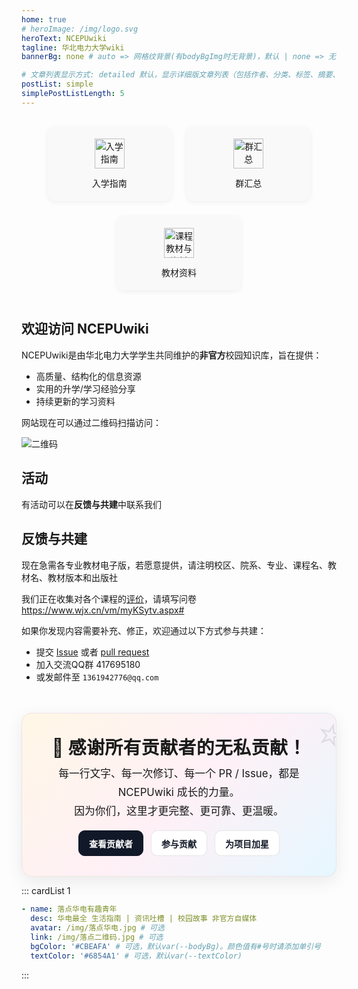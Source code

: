 ```yaml
---
home: true
# heroImage: /img/logo.svg
heroText: NCEPUwiki
tagline: 华北电力大学wiki
bannerBg: none # auto => 网格纹背景(有bodyBgImg时无背景)，默认 | none => 无 | '大图地址' | background: 自定义背景样式       提示：如发现文本颜色不适应你的背景时可以到palette.styl修改$bannerTextColor变量

# 文章列表显示方式: detailed 默认，显示详细版文章列表（包括作者、分类、标签、摘要、分页等）| simple => 显示简约版文章列表（仅标题和日期）| none 不显示文章列表
postList: simple
simplePostListLength: 5
---
```


<style>
.feature-grid {
  display: flex;
  flex-wrap: wrap;
  gap: 1.5rem;
  justify-content: center;
  padding: 1rem 0;
}

.feature-item {
  display: flex;
  flex-direction: column;
  align-items: center;
  width: 160px;
  text-align: center;
  padding: 1.2rem;
  border-radius: 12px;
  transition: all 0.3s ease;
  background-color: #f9f9f9;
  box-shadow: 0 2px 8px rgba(0, 0, 0, 0.06);
  text-decoration: none;
  color: inherit;
}

.feature-item:hover {
  transform: translateY(-5px) scale(1.03);
  box-shadow: 0 6px 20px rgba(0, 0, 0, 0.15);
  background-color: #ffffff;
}

.feature-item img {
  width: 48px;
  height: 48px;
  margin-bottom: 0.8rem;
  pointer-events: none;
}

/* === 感谢贡献者横幅 === */
.thanks-banner {
  margin: 3rem auto 0;
  max-width: 980px;
  padding: 2rem 1.5rem;
  border-radius: 16px;
  text-align: center;
  background: linear-gradient(135deg, #fff7e6 0%, #fff0f6 50%, #e6f7ff 100%);
  box-shadow: 0 8px 28px rgba(0,0,0,0.08);
  border: 1px solid rgba(0,0,0,0.06);
  position: relative;
  overflow: hidden;
}

.thanks-banner h2 {
  font-size: 1.8rem;
  margin: 0 0 0.5rem 0;
  font-weight: 800;
  letter-spacing: 0.5px;
}

.thanks-banner p {
  margin: 0.25rem 0 1rem 0;
  font-size: 1.05rem;
  line-height: 1.8;
}

.thanks-actions {
  display: flex;
  gap: 0.75rem;
  justify-content: center;
  flex-wrap: wrap;
  margin-top: 0.75rem;
}

.thanks-actions a {
  display: inline-block;
  padding: 0.6rem 1rem;
  border-radius: 10px;
  text-decoration: none;
  font-weight: 600;
  border: 1px solid rgba(0,0,0,0.1);
  transition: transform .2s ease, box-shadow .2s ease, background-color .2s ease;
}

.thanks-actions a.primary {
  background: #111827;
  color: #fff;
  border-color: #111827;
}

.thanks-actions a.secondary {
  background: #ffffff;
  color: #111827;
}

.thanks-actions a:hover {
  transform: translateY(-2px);
  box-shadow: 0 8px 20px rgba(0,0,0,0.10);
}

.thanks-banner::after {
  content: "⭐";
  position: absolute;
  right: -12px;
  top: -12px;
  font-size: 64px;
  opacity: 0.10;
  transform: rotate(15deg);
}
</style>

<div class="feature-grid">
  <a class="feature-item" href="https://wiki.ncepuinfo.cc/categories/?category=%E6%96%B0%E7%94%9F">
    <img src="/img/school.svg" alt="入学指南">
    <div>入学指南</div>
  </a>
  <a class="feature-item" href="https://wiki.ncepuinfo.cc/categories/?category=%E7%BE%A4%E6%B1%87%E6%80%BB">
    <img src="/img/group.svg" alt="群汇总">
    <div>群汇总</div>
  </a>
  <a class="feature-item" href="https://wiki.ncepuinfo.cc/categories/?category=%E8%AF%BE%E7%A8%8B%E6%95%99%E6%9D%90%E4%B8%8E%E8%B5%84%E6%96%99">
    <img src="/img/book.png" alt="课程教材与资料">
    <div>教材资料</div>
  </a>
</div>

## 欢迎访问 NCEPUwiki

NCEPUwiki是由华北电力大学学生共同维护的**非官方**校园知识库，旨在提供：

- 高质量、结构化的信息资源  
- 实用的升学/学习经验分享
- 持续更新的学习资料

网站现在可以通过二维码扫描访问：

![二维码](/img/网站二维码.png)

## 活动

有活动可以在**反馈与共建**中联系我们

## 反馈与共建

现在急需各专业教材电子版，若愿意提供，请注明校区、院系、专业、课程名、教材名、教材版本和出版社

我们正在收集对各个课程的[评价](/pages/CourseEvaluation)，请填写问卷<https://www.wjx.cn/vm/myKSytv.aspx#>

如果你发现内容需要补充、修正，欢迎通过以下方式参与共建：

- 提交 [Issue](https://github.com/NCEPUwiki/NCEPUwiki/issues) 或者 [pull request](https://github.com/NCEPUwiki/NCEPUwiki/pulls)
- 加入交流QQ群 417695180
- 或发邮件至 `1361942776@qq.com`

<div class="thanks-banner">
  <h2>🎉 感谢所有贡献者的无私贡献！</h2>
  <p>每一行文字、每一次修订、每一个 PR / Issue，都是 NCEPUwiki 成长的力量。<br/>因为你们，这里才更完整、更可靠、更温暖。</p>
  <div class="thanks-actions">
    <a class="primary" href="https://github.com/NCEPUwiki/NCEPUwiki/graphs/contributors" target="_blank" rel="noopener">查看贡献者</a>
    <a class="secondary" href="https://github.com/NCEPUwiki/NCEPUwiki/pulls" target="_blank" rel="noopener">参与贡献</a>
    <a class="secondary" href="https://github.com/NCEPUwiki/NCEPUwiki/stargazers" target="_blank" rel="noopener">为项目加星</a>
  </div>
</div>

::: cardList 1
```yaml
- name: 落点华电有趣青年
  desc: 华电最全 生活指南 | 资讯吐槽 | 校园故事 非官方自媒体
  avatar: /img/落点华电.jpg # 可选
  link: /img/落点二维码.jpg # 可选
  bgColor: '#CBEAFA' # 可选，默认var(--bodyBg)。颜色值有#号时请添加单引号
  textColor: '#6854A1' # 可选，默认var(--textColor)

```
:::
